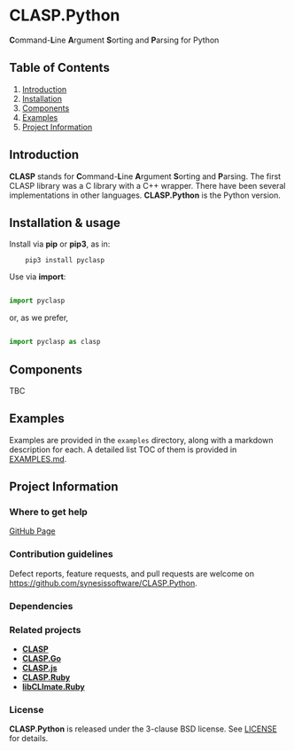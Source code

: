 # CLASP.Python
**C**ommand-**L**ine **A**rgument **S**orting and **P**arsing for Python

## Table of Contents

1. [Introduction](#introduction)
2. [Installation](#installation)
3. [Components](#components)
4. [Examples](#examples)
5. [Project Information](#project-information)

## Introduction

**CLASP** stands for **C**ommand-**L**ine **A**rgument **S**orting and
**P**arsing. The first CLASP library was a C library with a C++ wrapper. There
have been several implementations in other languages. **CLASP.Python** is the
Python version.

## Installation & usage

Install via **pip** or **pip3**, as in:

```
	pip3 install pyclasp
```

Use via **import**:

```Python

import pyclasp
```

or, as we prefer,

```Python

import pyclasp as clasp
```

## Components

TBC

## Examples

Examples are provided in the ```examples``` directory, along with a markdown description for each. A detailed list TOC of them is provided in [EXAMPLES.md](./EXAMPLES.md).

## Project Information

### Where to get help

[GitHub Page](https://github.com/synesissoftware/CLASP.Python "GitHub Page")

### Contribution guidelines

Defect reports, feature requests, and pull requests are welcome on https://github.com/synesissoftware/CLASP.Python.

### Dependencies

### Related projects

* [**CLASP**](https://github.com/synesissoftware/CLASP/)
* [**CLASP.Go**](https://github.com/synesissoftware/CLASP.Go/)
* [**CLASP.js**](https://github.com/synesissoftware/CLASP.js/)
* [**CLASP.Ruby**](https://github.com/synesissoftware/CLASP.Ruby/)
* [**libCLImate.Ruby**](https://github.com/synesissoftware/libCLImate.Ruby/)

### License

**CLASP.Python** is released under the 3-clause BSD license. See [LICENSE](./LICENSE) for details.

